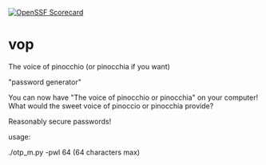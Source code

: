 [![OpenSSF Scorecard](htt‌ps://api.securityscorecards.dev/projects/github.com/{owner}/{repo}/badge)](htt‌ps://securityscorecards.dev/viewer/?uri=github.com/{owner}/{repo})

# vop

The voice of pinocchio (or pinocchia if you want)

"password generator"

You can now have "The voice of pinocchio or pinocchia" on your computer!
What would the sweet voice of pinoccio or pinocchia provide?

Reasonably secure passwords!

usage:

./otp_m.py -pwl 64 (64 characters max) 
